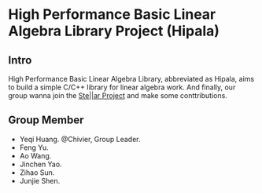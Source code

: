 # High Performance Basic Linear Algebra Library Project (Hipala)

## Intro

High Performance Basic Linear Algebra Library, abbreviated as Hipala, aims to build a simple C/C++ library for linear algebra work. And finally, our group wanna join the [Ste||ar Project](http://stellar-group.org/research/) and make some conttributions.

## Group Member

- Yeqi Huang.  @Chivier, Group Leader.
- Feng Yu.
- Ao Wang.
- Jinchen Yao.
- Zihao Sun.
- Junjie Shen.

